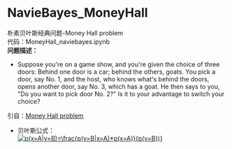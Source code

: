 # NavieBayes_MoneyHall
朴素贝叶斯经典问题-Money Hall problem  
代码：MoneyHall_naviebayes.ipynb  
**问题描述：**
- Suppose you're on a game show, and you're given the choice of three doors: Behind one door is a car; behind the others, goats. You pick a door, say No. 1, and the host, who knows what's behind the doors, opens another door, say No. 3, which has a goat. He then says to you, "Do you want to pick door No. 2?" Is it to your advantage to switch your choice?  
  
引自：[Money Hall problem](https://en.wikipedia.org/wiki/Monty_Hall_problem)  
- 贝叶斯公式：  
<a href="https://www.codecogs.com/eqnedit.php?latex=p(x=A|y=B)=\frac{p(y=B|x=A)*p(x=A)}{p(y=B))}" target="_blank"><img src="https://latex.codecogs.com/gif.latex?p(x=A|y=B)=\frac{p(y=B|x=A)*p(x=A)}{p(y=B))}" title="p(x=A|y=B)=\frac{p(y=B|x=A)*p(x=A)}{p(y=B))}" /></a>  
